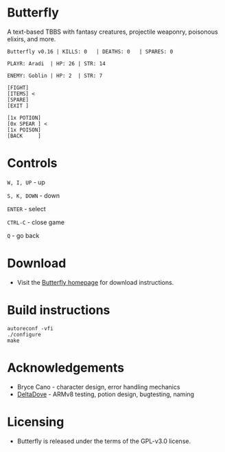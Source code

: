 # Butterfly
A text-based TBBS with fantasy creatures, projectile weaponry, poisonous elixirs, and more.

```
Butterfly v0.16 | KILLS: 0   | DEATHS: 0   | SPARES: 0

PLAYR: Aradi  | HP: 26 | STR: 14

ENEMY: Goblin | HP: 2  | STR: 7

[FIGHT]
[ITEMS] <
[SPARE]
[EXIT ]

[1x POTION]
[0x SPEAR ] <
[1x POISON]
[BACK     ]
```

# Controls

```W, I, UP``` - up

```S, K, DOWN``` - down

```ENTER``` - select

```CTRL-C``` - close game

```Q``` - go back

# Download

- Visit the <a href="https://draumaz.xyz/games/butterfly">Butterfly homepage</a> for download instructions.

# Build instructions

```
autoreconf -vfi
./configure
make
```

# Acknowledgements

- Bryce Cano - character design, error handling mechanics
- <a href="https://deltadove.lol">DeltaDove</a> - ARMv8 testing, potion design, bugtesting, naming

# Licensing

- Butterfly is released under the terms of the GPL-v3.0 license.
